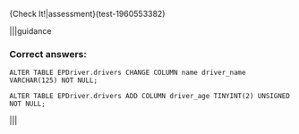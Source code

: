 {Check It!|assessment}(test-1960553382)


|||guidance
### Correct answers:

`ALTER TABLE EPDriver.drivers CHANGE COLUMN name driver_name VARCHAR(125) NOT NULL;`

`ALTER TABLE EPDriver.drivers ADD COLUMN driver_age TINYINT(2) UNSIGNED NOT NULL;`

|||
